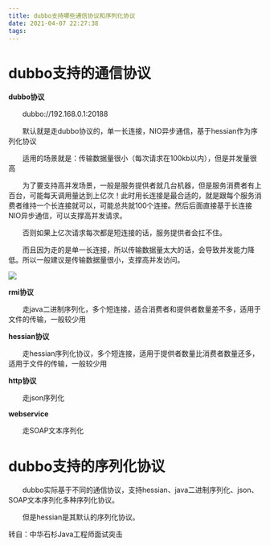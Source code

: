 ```yaml
---
title: dubbo支持哪些通信协议和序列化协议
date: 2021-04-07 22:27:38
tags:
---
```


# dubbo支持的通信协议

**dubbo协议**

　　dubbo://192.168.0.1:20188

　　默认就是走dubbo协议的，单一长连接，NIO异步通信，基于hessian作为序列化协议

　　适用的场景就是：传输数据量很小（每次请求在100kb以内），但是并发量很高

 

　　为了要支持高并发场景，一般是服务提供者就几台机器，但是服务消费者有上百台，可能每天调用量达到上亿次！此时用长连接是最合适的，就是跟每个服务消费者维持一个长连接就可以，可能总共就100个连接。然后后面直接基于长连接NIO异步通信，可以支撑高并发请求。

　　否则如果上亿次请求每次都是短连接的话，服务提供者会扛不住。

　　而且因为走的是单一长连接，所以传输数据量太大的话，会导致并发能力降低。所以一般建议是传输数据量很小，支撑高并发访问。

 ![](/upload/34f698b8c637d38880fff8a377121c97.png)

 

**rmi协议**

　　走java二进制序列化，多个短连接，适合消费者和提供者数量差不多，适用于文件的传输，一般较少用

 

**hessian协议**

　　走hessian序列化协议，多个短连接，适用于提供者数量比消费者数量还多，适用于文件的传输，一般较少用

 

**http协议**

　　走json序列化

 

**webservice**

　　走SOAP文本序列化

 

# dubbo支持的序列化协议

　　dubbo实际基于不同的通信协议，支持hessian、java二进制序列化、json、SOAP文本序列化多种序列化协议。

　　但是hessian是其默认的序列化协议。

 

转自：中华石杉Java工程师面试突击
